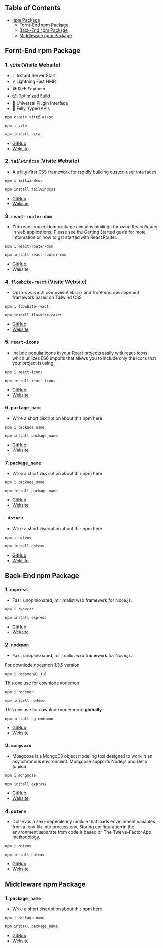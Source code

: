 ## Table of Contents

- [npm Package](https://www.npmjs.com/)
  - [Fornt-End npm Package](#fornt-end-npm-package)
  - [Back-End npm Package](#back-end-npm-package)
  - [Middleware npm Package](#middleware-npm-package)

## Fornt-End npm Package

### 1. `vite` (Visite Website)

- 💡 Instant Server Start
- ⚡️ Lightning Fast HMR
- 🛠️ Rich Features
- 📦 Optimized Build
- 🔩 Universal Plugin Interface
- 🔑 Fully Typed APIs

```
npm create vite@latest
```

```
npm i vite
```

```
npm install vite
```

- [GitHub](https://github.com/vitejs/vite)
- [Website](https://vitejs.dev/guide/)

### 2. `tailwindcss` (Visite Website)

- A utility-first CSS framework for rapidly building custom user interfaces.

```
npm i tailwindcss
```

```
npm install tailwindcss
```

- [GitHub](https://github.com/tailwindlabs/tailwindcss)
- [Website](https://tailwindcss.com/)

### 3. `react-router-dom`

- The react-router-dom package contains bindings for using React Router in web applications. Please see the Getting Started guide for more information on how to get started with React Router.

```
npm i react-router-dom
```

```
npm install react-router-dom
```

- [GitHub](https://github.com/remix-run/react-router)
- [Website](https://reactrouter.com/en/main)

### 4. `flowbite-react` (Visite Website)

- Open-source UI component library and front-end development framework based on Tailwind CSS

```
npm i flowbite-react
```

```
npm install flowbite-react
```

- [GitHub](https://github.com/themesberg/flowbite-react)
- [Website](https://www.flowbite-react.com/docs/getting-started/introduction)

### 5. `react-icons`

- Include popular icons in your React projects easily with react-icons, which utilizes ES6 imports that allows you to include only the icons that your project is using.

```
npm i react-icons
```

```
npm install react-icons
```

- [GitHub](https://github.com/react-icons/react-icons)
- [Website](https://react-icons.github.io/react-icons/)

### 6. `package_name`

- Write a short discription about this npm here

```
npm i package_name
```

`npm install package_name`

- [GitHub](https://github.com/motdotla/dotenv)
- [Website](https://www.dotenv.org/)

### 7. `package_name`

- Write a short discription about this npm here

```
npm i package_name
```

```
npm install package_name
```

- [GitHub](https://github.com/motdotla/dotenv)
- [Website](https://www.dotenv.org/)

### . `dotenv`

- Write a short discription about this npm here

```
npm i dotenv
```

```
npm install dotenv
```

- [GitHub](https://github.com/motdotla/dotenv)
- [Website](https://www.dotenv.org/)

## Back-End npm Package

### 1. `express`

- Fast, unopinionated, minimalist web framework for Node.js.

```
npm i express
```

```
npm install express
```

- [GitHub](https://github.com/expressjs/express)
- [Website](https://expressjs.com/)

### 2. `nodemon`

- Fast, unopinionated, minimalist web framework for Node.js.

For downlode nodemon 1.3.6 version

```
npm i nodemon@1.3.6
```

This one use for downlode nodemon

```
npm i nodemon
```

```
npm install nodemon
```

This one use for downlode nodemon in **globally**

```
npm install -g nodemon
```

- [GitHub](https://github.com/expressjs/express)
- [Website](https://expressjs.com/)

### 3. `mongoose`

- Mongoose is a MongoDB object modeling tool designed to work in an asynchronous environment. Mongoose supports Node.js and Deno (alpha).

```
npm i mongoose
```

```
npm install express
```

- [GitHub](https://github.com/Automattic/mongoose)
- [Website](https://mongoosejs.com/)

### 4. `dotenv`

- Dotenv is a zero-dependency module that loads environment variables from a .env file into process.env. Storing configuration in the environment separate from code is based on The Twelve-Factor App methodology.

```
npm i dotenv
```

```
npm install dotenv
```

- [GitHub](https://github.com/motdotla/dotenv)
- [Website](https://dotenvx.com/)

## Middleware npm Package

### 1. `package_name`

- Write a short discription about this npm here

```
npm i package_name
```

```
npm install package_name
```

- [GitHub](https://github.com/motdotla/dotenv)
- [Website](https://www.dotenv.org/)
